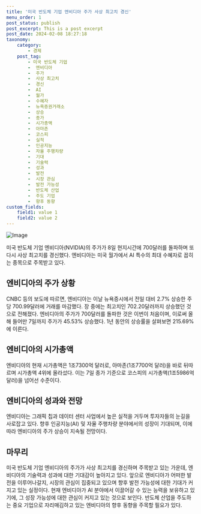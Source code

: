 ```yaml
---
title: '미국 반도체 기업 엔비디아 주가 사상 최고치 경신'
menu_order: 1
post_status: publish
post_excerpt: This is a post excerpt
post_date: 2024-02-08 18:27:18
taxonomy:
    category:
        - 경제
    post_tag:
        - 미국 반도체 기업
        -  엔비디아
        -  주가
        -  사상 최고치
        -  경신
        -  AI
        -  월가
        -  수혜자
        -  뉴욕증권거래소
        -  상승
        -  종가
        -  시가총액
        -  아마존
        -  코스피
        -  실적
        -  인공지능
        -  자율 주행차량
        -  기대
        -  기술력
        -  성과
        -  발전
        -  시장 관심
        -  발전 가능성
        -  반도체 산업
        -  주도 기업
        -  향후 동향
custom_fields:
    field1: value 1
    field2: value 2
---
```


![Image](https://imgnews.pstatic.net/image/050/2024/02/08/0000071673_001_20240208110801127.jpg?type=w647)

미국 반도체 기업 엔비디아(NVIDIA)의 주가가 8일 현지시간에 700달러를 돌파하며 또 다시 사상 최고치를 경신했다. 엔비디아는 미국 월가에서 AI 특수의 최대 수혜자로 꼽히는 종목으로 주목받고 있다.
## 엔비디아의 주가 상황
CNBC 등의 보도에 따르면, 엔비디아는 이날 뉴욕증시에서 전일 대비 2.7% 상승한 주당 700.99달러에 거래를 마감했다. 장 중에는 최고치인 702.20달러까지 상승했던 것으로 전해졌다. 엔비디아의 주가가 700달러를 돌파한 것은 이번이 처음이며, 이로써 올해 들어만 7일까지 주가가 45.53% 상승했다. 1년 동안의 상승률을 살펴보면 215.69%에 이른다.
## 엔비디아의 시가총액
엔비디아의 현재 시가총액은 1조7300억 달러로, 아마존(1조7700억 달러)을 바로 뒤따르며 시가총액 4위에 올라섰다. 이는 7일 종가 기준으로 코스피의 시가총액(1조5986억 달러)을 넘어선 수준이다.
## 엔비디아의 성과와 전망
엔비디아는 그래픽 칩과 데이터 센터 사업에서 높은 실적을 거두며 투자자들의 눈길을 사로잡고 있다. 향후 인공지능(AI) 및 자율 주행차량 분야에서의 성장이 기대되며, 이에 따라 엔비디아의 주가 상승이 지속될 전망이다.
## 마무리
미국 반도체 기업 엔비디아의 주가가 사상 최고치를 경신하며 주목받고 있는 가운데, 엔비디아의 기술력과 성과에 대한 기대감이 높아지고 있다. 앞으로 엔비디아가 어떠한 발전을 이루어나갈지, 시장의 관심이 집중되고 있으며 향후 발전 가능성에 대한 기대가 커지고 있는 실정이다. 현재 엔비디아가 AI 분야에서 이끌어갈 수 있는 능력을 보유하고 있기에, 그 성장 가능성에 대한 관심이 커지고 있는 것으로 보인다. 반도체 산업을 주도하는 중요 기업으로 자리매김하고 있는 엔비디아의 향후 동향을 주목할 필요가 있다.
